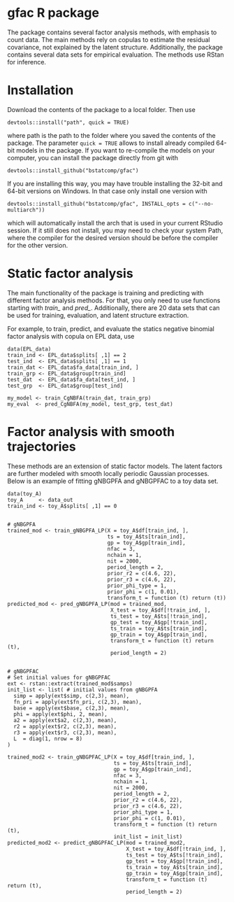 # gfac R package
The package contains several factor analysis methods, with
emphasis to count data. The main methods rely on copulas to estimate the
residual covariance, not explained by the latent structure. Additionally, the
package contains several data sets for empirical evaluation. The methods use RStan for inference.

# Installation
Download the contents of the package to a local folder. Then use

```{r eval = FALSE}
devtools::install("path", quick = TRUE)
``` 
where path is the path to the folder where you saved the contents of the package. The parameter `quick = TRUE` allows to install already compiled 64-bit models in the package. If you want to re-compile the models on your computer, you can install the package directly from git with

```{r eval = FALSE}
devtools::install_github("bstatcomp/gfac")
``` 

If you are installing this way, you may have trouble installing the 32-bit and 64-bit versions on Windows. In 
that case only install one version with

```{r eval = FALSE}
devtools::install_github("bstatcomp/gfac", INSTALL_opts = c("--no-multiarch"))
``` 

which will automatically install the arch that is used in your current RStudio
session. If it still does not install, you may need to check your system Path,
where the compiler for the desired version should be before the compiler for
the other version.

# Static factor analysis
The main functionality of the package is training and predicting with
different factor analysis methods. For that, you only need to use functions
starting with *train_* and *pred_*. Additionally, there are 20 data sets that
can be used for training, evaluation, and latent structure extraction.

For example, to train, predict, and evaluate
the statics negative binomial factor analysis with copula on EPL data, use

```{r eval = FALSE}
data(EPL_data)
train_ind <- EPL_data$splits[ ,1] == 2
test_ind  <- EPL_data$splits[ ,1] == 1
train_dat <- EPL_data$fa_data[train_ind, ]
train_grp <- EPL_data$group[train_ind]
test_dat  <- EPL_data$fa_data[test_ind, ]
test_grp  <- EPL_data$group[test_ind]

my_model <- train_CgNBFA(train_dat, train_grp)
my_eval  <- pred_CgNBFA(my_model, test_grp, test_dat)
``` 



# Factor analysis with smooth trajectories
These methods are an extension of static factor models. The latent factors are further modeled with smooth locally periodic Gaussian processes. Below is an example of fitting gNBGPFA and gNBGPFAC to a toy data set.
```{r eval = FALSE}
data(toy_A)
toy_A     <- data_out
train_ind <- toy_A$splits[ ,1] == 0


# gNBGPFA
trained_mod <- train_gNBGPFA_LP(X = toy_A$df[train_ind, ], 
                                ts = toy_A$ts[train_ind], 
                                gp = toy_A$gp[train_ind], 
                                nfac = 3,
                                nchain = 1,
                                nit = 2000,
                                period_length = 2,
                                prior_r2 = c(4.6, 22),
                                prior_r3 = c(4.6, 22),
                                prior_phi_type = 1,
                                prior_phi = c(1, 0.01),
                                transform_t = function (t) return (t))
predicted_mod <- pred_gNBGPFA_LP(mod = trained_mod, 
                                 X_test = toy_A$df[!train_ind, ], 
                                 ts_test = toy_A$ts[!train_ind], 
                                 gp_test = toy_A$gp[!train_ind], 
                                 ts_train = toy_A$ts[train_ind], 
                                 gp_train = toy_A$gp[train_ind],
                                 transform_t = function (t) return (t),
                                 period_length = 2)


# gNBGPFAC
# Set initial values for gNBGPFAC
ext <- rstan::extract(trained_mod$samps)
init_list <- list( # initial values from gNBGPFA
  simp = apply(ext$simp, c(2,3), mean),
  fn_pri = apply(ext$fn_pri, c(2,3), mean),
  base = apply(ext$base, c(2,3), mean),
  phi = apply(ext$phi, 2, mean),
  a2 = apply(ext$a2, c(2,3), mean),
  r2 = apply(ext$r2, c(2,3), mean),
  r3 = apply(ext$r3, c(2,3), mean),
  L  = diag(1, nrow = 8)
)

trained_mod2 <- train_gNBGPFAC_LP(X = toy_A$df[train_ind, ], 
                                  ts = toy_A$ts[train_ind], 
                                  gp = toy_A$gp[train_ind], 
                                  nfac = 3,
                                  nchain = 1,
                                  nit = 2000,
                                  period_length = 2,
                                  prior_r2 = c(4.6, 22),
                                  prior_r3 = c(4.6, 22),
                                  prior_phi_type = 1,
                                  prior_phi = c(1, 0.01),
                                  transform_t = function (t) return (t),
                                  init_list = init_list)
predicted_mod2 <- predict_gNBGPFAC_LP(mod = trained_mod2, 
                                      X_test = toy_A$df[!train_ind, ], 
                                      ts_test = toy_A$ts[!train_ind], 
                                      gp_test = toy_A$gp[!train_ind], 
                                      ts_train = toy_A$ts[train_ind], 
                                      gp_train = toy_A$gp[train_ind],
                                      transform_t = function (t) return (t),
                                      period_length = 2)

``` 
